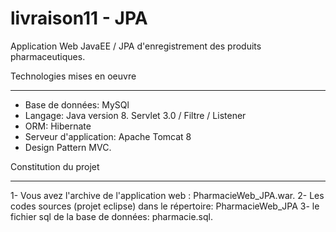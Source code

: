 # livraison11 - JPA
Application Web JavaEE / JPA d'enregistrement des produits pharmaceutiques.

Technologies mises en oeuvre
**************************************************************
- Base de données: MySQl
- Langage: Java version 8. Servlet 3.0 / Filtre / Listener
- ORM: Hibernate
- Serveur d'application: Apache Tomcat 8
- Design Pattern MVC.

Constitution du projet
*****************************************************************
1- Vous avez l'archive de l'application web : PharmacieWeb_JPA.war.
2- Les codes sources (projet eclipse) dans le répertoire: PharmacieWeb_JPA
3- le fichier sql de la base de données: pharmacie.sql.

